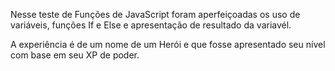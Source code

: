 Nesse teste de Funções de JavaScript foram aperfeiçoadas os uso de variáveis, funções If e Else e apresentação de resultado da variavél.

A experiência é de um nome de um Herói e que fosse apresentado seu nível com base em seu XP de poder.
